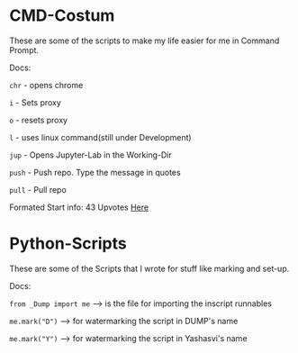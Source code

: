 # CMD-Costum
These are some of the scripts to make my life easier for me in Command Prompt.

Docs:

`chr`  -   opens chrome

`i`    -   Sets proxy

`o`    -   resets proxy

`l`    -   uses linux command(still under Development)

`jup`  -   Opens Jupyter-Lab in the Working-Dir

`push` -   Push repo. Type the message in quotes

`pull` -   Pull repo


Formated Start info: 43 Upvotes [Here](https://superuser.com/questions/302194/automatically-executing-commands-when-a-command-prompt-is-opened)

# Python-Scripts
These are some of the Scripts that I wrote for stuff like marking and set-up.

Docs:

`from _Dump import me`   -->  is the file for importing the inscript runnables 

`me.mark("D")`           -->  for watermarking the script in DUMP's name

`me.mark("Y")`           -->  for watermarking the script in Yashasvi's name
